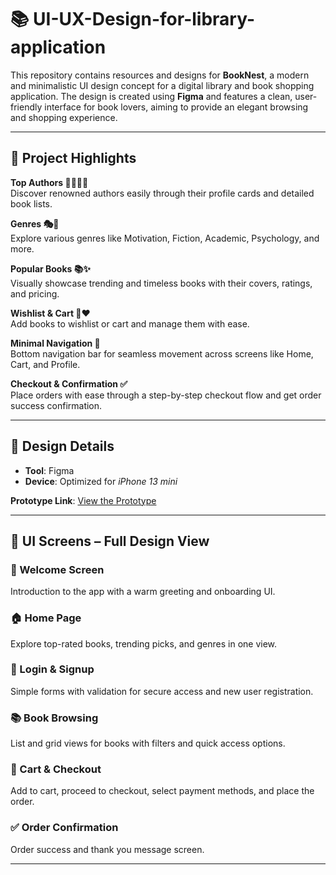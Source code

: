 # 📚 UI-UX-Design-for-library-application

This repository contains resources and designs for **BookNest**, a modern and minimalistic UI design concept for a digital library and book shopping application. The design is created using **Figma** and features a clean, user-friendly interface for book lovers, aiming to provide an elegant browsing and shopping experience.

---

## 🌟 Project Highlights

**Top Authors 👩‍🏫👨‍🏫**  
Discover renowned authors easily through their profile cards and detailed book lists.

**Genres 🎭📖**  
Explore various genres like Motivation, Fiction, Academic, Psychology, and more.

**Popular Books 📚✨**  
Visually showcase trending and timeless books with their covers, ratings, and pricing.

**Wishlist & Cart 🛒❤️**  
Add books to wishlist or cart and manage them with ease.

**Minimal Navigation 🧭**  
Bottom navigation bar for seamless movement across screens like Home, Cart, and Profile.

**Checkout & Confirmation ✅**  
Place orders with ease through a step-by-step checkout flow and get order success confirmation.

---

## 🎨 Design Details

- **Tool**: Figma  
- **Device**: Optimized for *iPhone 13 mini*

**Prototype Link**: [View the Prototype](https://www.figma.com/proto/sCJDZeS056SE0wFacsC52R/CAT-1?node-id=1-1659&t=bdmbJNJhDXwmDSbF-1)

---

## 📱 UI Screens – Full Design View

### 🎉 Welcome Screen  
Introduction to the app with a warm greeting and onboarding UI.

### 🏠 Home Page  
Explore top-rated books, trending picks, and genres in one view.

### 🔐 Login & Signup  
Simple forms with validation for secure access and new user registration.

### 📚 Book Browsing  
List and grid views for books with filters and quick access options.

### 🛒 Cart & Checkout  
Add to cart, proceed to checkout, select payment methods, and place the order.

### ✅ Order Confirmation  
Order success and thank you message screen.

---
